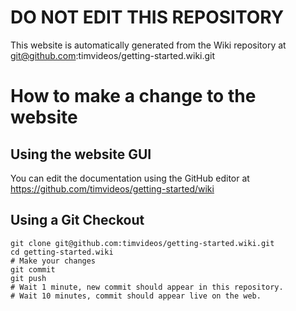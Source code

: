 # DO NOT EDIT THIS REPOSITORY

This website is automatically generated from the Wiki repository at
git@github.com:timvideos/getting-started.wiki.git

# How to make a change to the website

## Using the website GUI

You can edit the documentation using the GitHub editor at https://github.com/timvideos/getting-started/wiki

## Using a Git Checkout

```
git clone git@github.com:timvideos/getting-started.wiki.git
cd getting-started.wiki
# Make your changes
git commit
git push
# Wait 1 minute, new commit should appear in this repository.
# Wait 10 minutes, commit should appear live on the web.
```
